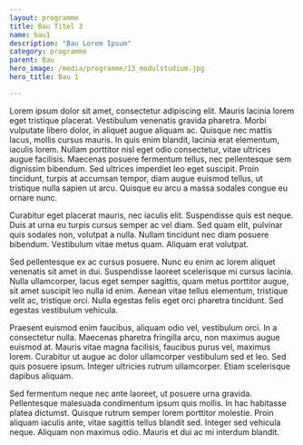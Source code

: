 ```yaml
---
layout: programme
title: Bau Titel 3
name: bau1
description: "Bau Lorem Ipsum"
category: programme
parent: Bau
hero_image: /media/programme/13_modulstudium.jpg
hero_title: Bau 1

---
```


Lorem ipsum dolor sit amet, consectetur adipiscing elit. Mauris lacinia lorem eget tristique placerat. Vestibulum venenatis gravida pharetra. Morbi vulputate libero dolor, in aliquet augue aliquam ac. Quisque nec mattis lacus, mollis cursus mauris. In quis enim blandit, lacinia erat elementum, iaculis lorem. Nullam porttitor nisl eget odio consectetur, vitae ultrices augue facilisis. Maecenas posuere fermentum tellus, nec pellentesque sem dignissim bibendum. Sed ultrices imperdiet leo eget suscipit. Proin tincidunt, turpis at accumsan tempor, diam augue euismod tellus, ut tristique nulla sapien ut arcu. Quisque eu arcu a massa sodales congue eu ornare nunc.

Curabitur eget placerat mauris, nec iaculis elit. Suspendisse quis est neque. Duis at urna eu turpis cursus semper ac vel diam. Sed quam elit, pulvinar quis sodales non, volutpat a nulla. Nullam tincidunt nec diam posuere bibendum. Vestibulum vitae metus quam. Aliquam erat volutpat.

Sed pellentesque ex ac cursus posuere. Nunc eu enim ac lorem aliquet venenatis sit amet in dui. Suspendisse laoreet scelerisque mi cursus lacinia. Nulla ullamcorper, lacus eget semper sagittis, quam metus porttitor augue, sit amet suscipit leo nulla id enim. Aenean vitae tellus elementum, tristique velit ac, tristique orci. Nulla egestas felis eget orci pharetra tincidunt. Sed egestas vestibulum vehicula.

Praesent euismod enim faucibus, aliquam odio vel, vestibulum orci. In a consectetur nulla. Maecenas pharetra fringilla arcu, non maximus augue euismod at. Mauris vitae magna facilisis, faucibus purus vel, maximus lorem. Curabitur ut augue ac dolor ullamcorper vestibulum sed et leo. Sed quis posuere ipsum. Integer ultricies rutrum ullamcorper. Etiam scelerisque dapibus aliquam.

Sed fermentum neque nec ante laoreet, ut posuere urna gravida. Pellentesque malesuada condimentum ipsum quis mollis. In hac habitasse platea dictumst. Quisque rutrum semper lorem porttitor molestie. Proin aliquam iaculis ante, vitae sagittis tellus blandit sed. Integer sed vehicula neque. Aliquam non maximus odio. Mauris et dui ac mi interdum blandit. 
